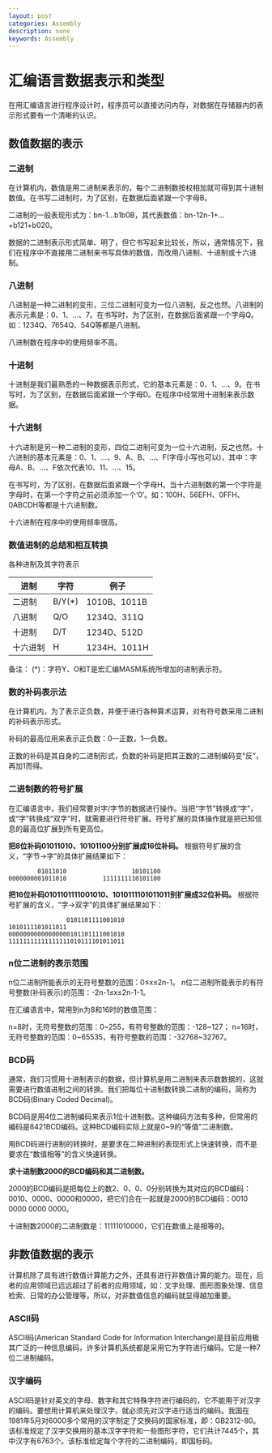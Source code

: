 ```yaml
---
layout: post
categories: Assembly
description: none
keywords: Assembly
---
```

# 汇编语言数据表示和类型
在用汇编语言进行程序设计时，程序员可以直接访问内存，对数据在存储器内的表示形式要有一个清晰的认识。

## 数值数据的表示

### 二进制
在计算机内，数值是用二进制来表示的，每个二进制数按权相加就可得到其十进制数值。在书写二进制时，为了区别，在数据后面紧跟一个字母B。

二进制的一般表现形式为：bn-1…b1b0B，其代表数值：bn-12n-1+…+b121+b020。

数据的二进制表示形式简单、明了，但它书写起来比较长，所以，通常情况下，我们在程序中不直接用二进制来书写具体的数值，而改用八进制、十进制或十六进制。

### 八进制
八进制是一种二进制的变形，三位二进制可变为一位八进制，反之也然。八进制的表示元素是：0、1、…、7。在书写时，为了区别，在数据后面紧跟一个字母Q。如：1234Q、7654Q、54Q等都是八进制。

八进制数在程序中的使用频率不高。

### 十进制
十进制是我们最熟悉的一种数据表示形式，它的基本元素是：0、1、…、9。在书写时，为了区别，在数据后面紧跟一个字母D。在程序中经常用十进制来表示数据。
### 十六进制
十六进制是另一种二进制的变形，四位二进制可变为一位十六进制，反之也然。十六进制的基本元素是：0、1、…、9、A、B、…、F(字母小写也可以)，其中：字母A、B、…、F依次代表10、11、…、15。

在书写时，为了区别，在数据后面紧跟一个字母H。当十六进制数的第一个字符是字母时，在第一个字符之前必须添加一个‘0’。如：100H、56EFH、0FFH、0ABCDH等都是十六进制数。

十六进制在程序中的使用频率很高。
### 数值进制的总结和相互转换
各种进制及其字符表示

| 进制                   | 字符     | 例子         |
|-----------------------|---------|-------------|
| 二进制	              | B/Y(*)  | 1010B、1011B |
| 八进制                  | Q/O     | 1234Q、311Q  |
| 十进制		          | D/T     | 1234D、512D  |
| 十六进制		          | H       | 1234H、1011H |

备注： (*)：字符Y、O和T是宏汇编MASM系统所增加的进制表示符。

### 数的补码表示法

在计算机内，为了表示正负数，并便于进行各种算术运算，对有符号数采用二进制的补码表示形式。

补码的最高位用来表示正负数：0—正数，1—负数。

正数的补码是其自身的二进制形式，负数的补码是把其正数的二进制编码变“反”，再加1而得。

### 二进制数的符号扩展

在汇编语言中，我们经常要对字/字节的数据进行操作。当把“字节”转换成“字”，或“字”转换成“双字”时，就需要进行符号扩展。符号扩展的具体操作就是把已知信息的最高位扩展到所有更高位。

**把8位补码01011010、10101100分别扩展成16位补码。**
根据符号扩展的含义，“字节→字”的具体扩展结果如下：
```text
        01011010                  10101100
0000000001011010          1111111110101100 
```
**把16位补码0101101111001010、1010111101011011别扩展成32位补码。**
根据符号扩展的含义，“字→双字”的具体扩展结果如下：
```text
                0101101111001010                          1010111101011011
00000000000000000101101111001010          11111111111111111010111101011011  
```

### n位二进制的表示范围
n位二进制所能表示的无符号整数的范围：0≤x≤2n-1。
n位二进制所能表示的有符号整数(补码表示)的范围：-2n-1≤x≤2n-1-1。

在汇编语言中，常用到n为8和16时的数值范围：

n=8时，无符号整数的范围：0~255，有符号整数的范围：-128~127；
n=16时，无符号整数的范围：0~65535，有符号整数的范围：-32768~32767。

### BCD码
通常，我们习惯用十进制表示的数据，但计算机是用二进制来表示数数据的，这就需要进行数值进制之间的转换。我们把每位十进制数转换二进制的编码，简称为BCD码(Binary Coded Decimal)。

BCD码是用4位二进制编码来表示1位十进制数。这种编码方法有多种，但常用的编码是8421BCD编码。这种BCD编码实际上就是0~9的“等值”二进制数。

用BCD码进行进制的转换时，是要求在二种进制的表现形式上快速转换，而不是要求在“数值相等”的含义快速转换。

**求十进制数2000的BCD编码和其二进制数。**

2000的BCD编码是把每位上的数2、0、0、0分别转换为其对应的BCD编码：0010、0000、0000和0000，把它们合在一起就是2000的BCD编码：0010 0000 0000 0000。

十进制数2000的二进制数是：11111010000，它们在数值上是相等的。

## 非数值数据的表示
计算机除了具有进行数值计算能力之外，还具有进行非数值计算的能力。现在，后者的应用领域已远远超过了前者的应用领域，如：文字处理、图形图象处理、信息检索、日常的办公管理等。所以，对非数值信息的编码就显得越加重要。

### ASCII码
ASCII码(American Standard Code for Information Interchange)是目前应用极其广泛的一种信息编码，许多计算机系统都是采用它为字符进行编码。它是一种7位二进制编码。

### 汉字编码
ASCII码是针对英文的字母、数字和其它特殊字符进行编码的，它不能用于对汉字的编码。要想用计算机来处理汉字，就必须先对汉字进行适当的编码。我国在1981年5月对6000多个常用的汉字制定了交换码的国家标准，即：GB2312-80。该标准规定了汉字交换用的基本汉字字符和一些图形字符，它们共计7445个，其中汉字有6763个。该标准给定每个字符的二进制编码，即国标码。




